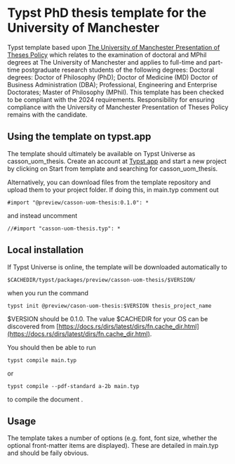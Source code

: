 # Typst PhD thesis template for the University of Manchester

Typst template based upon [The University of Manchester Presentation of Theses Policy](https://documents.manchester.ac.uk/display.aspx?DocID=7420) which relates to the examination of doctoral and MPhil degrees at The University of Manchester and applies to full-time and part-time postgraduate research students of the following degrees: Doctoral degrees: Doctor of Philosophy (PhD); Doctor of Medicine (MD) Doctor of Business Administration (DBA); Professional, Engineering and Enterprise Doctorates; Master of Philosophy (MPhil). This template has been checked to be compliant with the 2024 requirements. Responsibility for ensuring compliance with the University of Manchester Presentation of Theses Policy remains with the candidate.


## Using the template on typst.app
The template should ultimately be available on Typst Universe as casson_uom_thesis. Create an account at [Typst.app](https://typst.app/) and start a new project by clicking on Start from template and searching for casson_uom_thesis.

Alternatively, you can download files from the template repository and upload them to your project folder. If doing this, in main.typ comment out

  `#import "@preview/casson-uom-thesis:0.1.0": *`

and instead uncomment

  `//#import "casson-uom-thesis.typ": *`


## Local installation
If Typst Universe is online, the template will be downloaded automatically to

  `$CACHEDIR/typst/packages/preview/casson-uom-thesis/$VERSION/`

when you run the command

  `typst init @preview/cason-uom-thesis:$VERSION thesis_project_name`

$VERSION should be 0.1.0. The value $CACHEDIR for your OS can be discovered from [https://docs.rs/dirs/latest/dirs/fn.cache_dir.html](https://docs.rs/dirs/latest/dirs/fn.cache_dir.html).

You should then be able to run

  `typst compile main.typ`

or

 `typst compile --pdf-standard a-2b main.typ`

to compile the document .


## Usage
The template takes a number of options (e.g. font, font size, whether the optional front-matter items are displayed). These are detailed in main.typ and should be faily obvious. 
